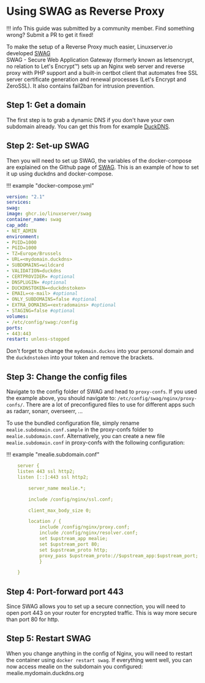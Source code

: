 # Using SWAG as Reverse Proxy

!!! info
	This guide was submitted by a community member. Find something wrong? Submit a PR to get it fixed!



To make the setup of a Reverse Proxy much easier, Linuxserver.io developed [SWAG](https://github.com/linuxserver/docker-swag)  
SWAG - Secure Web Application Gateway (formerly known as letsencrypt, no relation to Let's Encrypt™) sets up an Nginx web server and reverse proxy with PHP support and a built-in certbot client that automates free SSL server certificate generation and renewal processes (Let's Encrypt and ZeroSSL). It also contains fail2ban for intrusion prevention.

## Step 1: Get a domain

The first step is to grab a dynamic DNS if you don't have your own subdomain already. You can get this from for example [DuckDNS](https://www.duckdns.org).

## Step 2: Set-up SWAG

Then you will need to set up SWAG, the variables of the docker-compose are explained on the Github page of [SWAG](https://github.com/linuxserver/docker-swag).
This is an example of how to set it up using duckdns and docker-compose.

!!! example "docker-compose.yml"
```yaml
version: "2.1"
services:
swag:
image: ghcr.io/linuxserver/swag
container_name: swag
cap_add:
- NET_ADMIN
environment:
- PUID=1000
- PGID=1000
- TZ=Europe/Brussels
- URL=<mydomain.duckdns>
- SUBDOMAINS=wildcard
- VALIDATION=duckdns
- CERTPROVIDER= #optional
- DNSPLUGIN= #optional
- DUCKDNSTOKEN=<duckdnstoken>
- EMAIL=<e-mail> #optional
- ONLY_SUBDOMAINS=false #optional
- EXTRA_DOMAINS=<extradomains> #optional
- STAGING=false #optional
volumes:
- /etc/config/swag:/config
ports:
- 443:443
restart: unless-stopped

```

Don't forget to change the <code>mydomain.duckns</code> into your personal domain and the <code>duckdnstoken</code> into your token and remove the brackets.

## Step 3: Change the config files

Navigate to the config folder of SWAG and head to <code>proxy-confs</code>. If you used the example above, you should navigate to: <code>/etc/config/swag/nginx/proxy-confs/</code>.
There are a lot of preconfigured files to use for different apps such as radarr, sonarr, overseerr, ...

To use the bundled configuration file, simply rename <code>mealie.subdomain.conf.sample</code> in the proxy-confs folder to <code>mealie.subdomain.conf</code>.
Alternatively, you can create a new file <code>mealie.subdomain.conf</code> in proxy-confs with the following configuration:

!!! example "mealie.subdomain.conf"
```yaml
    server {
    listen 443 ssl http2;
    listen [::]:443 ssl http2;

    	server_name mealie.*;

    	include /config/nginx/ssl.conf;

    	client_max_body_size 0;

    	location / {
        	include /config/nginx/proxy.conf;
        	include /config/nginx/resolver.conf;
        	set $upstream_app mealie;
        	set $upstream_port 80;
        	set $upstream_proto http;
        	proxy_pass $upstream_proto://$upstream_app:$upstream_port;
    		}

	}	
```

## Step 4: Port-forward port 443

Since SWAG allows you to set up a secure connection, you will need to open port 443 on your router for encrypted traffic. This is way more secure than port 80 for http.

## Step 5: Restart SWAG

When you change anything in the config of Nginx, you will need to restart the container using <code>docker restart swag</code>.
If everything went well, you can now access mealie on the subdomain you configured: mealie.mydomain.duckdns.org
